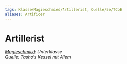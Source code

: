 ```yaml
---
tags: Klasse/Magieschmied/Artillerist, Quelle/5e/TCoE
aliases: Artificer
---
```

Artillerist
===========

[_Magieschmied_](Magieschmied.md)_: Unterklasse_  
_Quelle: Tasha's Kessel mit Allem_